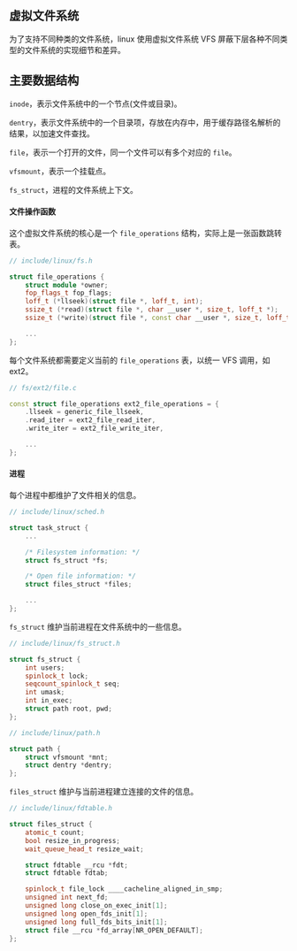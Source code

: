 ## 虚拟文件系统

为了支持不同种类的文件系统，linux 使用虚拟文件系统 VFS 屏蔽下层各种不同类型的文件系统的实现细节和差异。

## 主要数据结构

`inode`，表示文件系统中的一个节点(文件或目录)。

`dentry`，表示文件系统中的一个目录项，存放在内存中，用于缓存路径名解析的结果，以加速文件查找。

`file`，表示一个打开的文件，同一个文件可以有多个对应的 `file`。

`vfsmount`，表示一个挂载点。

`fs_struct`，进程的文件系统上下文。

#### 文件操作函数

这个虚拟文件系统的核心是一个 `file_operations` 结构，实际上是一张函数跳转表。

```cpp
// include/linux/fs.h

struct file_operations {
	struct module *owner;
	fop_flags_t fop_flags;
	loff_t (*llseek)(struct file *, loff_t, int);
	ssize_t (*read)(struct file *, char __user *, size_t, loff_t *);
	ssize_t (*write)(struct file *, const char __user *, size_t, loff_t *);

    ...
};
```

每个文件系统都需要定义当前的 `file_operations` 表，以统一 VFS 调用，如 ext2。

```cpp
// fs/ext2/file.c

const struct file_operations ext2_file_operations = {
	.llseek = generic_file_llseek,
	.read_iter = ext2_file_read_iter,
	.write_iter = ext2_file_write_iter,

    ...
};
```

#### 进程

每个进程中都维护了文件相关的信息。

```cpp
// include/linux/sched.h

struct task_struct {
    ...

	/* Filesystem information: */
	struct fs_struct *fs;

	/* Open file information: */
	struct files_struct *files;

    ...
};
```

`fs_struct` 维护当前进程在文件系统中的一些信息。

```cpp
// include/linux/fs_struct.h

struct fs_struct {
	int users;
	spinlock_t lock;
	seqcount_spinlock_t seq;
	int umask;
	int in_exec;
	struct path root, pwd;
};

// include/linux/path.h

struct path {
	struct vfsmount *mnt;
	struct dentry *dentry;
};
```

`files_struct` 维护与当前进程建立连接的文件的信息。

```cpp
// include/linux/fdtable.h

struct files_struct {
	atomic_t count;
	bool resize_in_progress;
	wait_queue_head_t resize_wait;

	struct fdtable __rcu *fdt;
	struct fdtable fdtab;

	spinlock_t file_lock ____cacheline_aligned_in_smp;
	unsigned int next_fd;
	unsigned long close_on_exec_init[1];
	unsigned long open_fds_init[1];
	unsigned long full_fds_bits_init[1];
	struct file __rcu *fd_array[NR_OPEN_DEFAULT];
};
```
